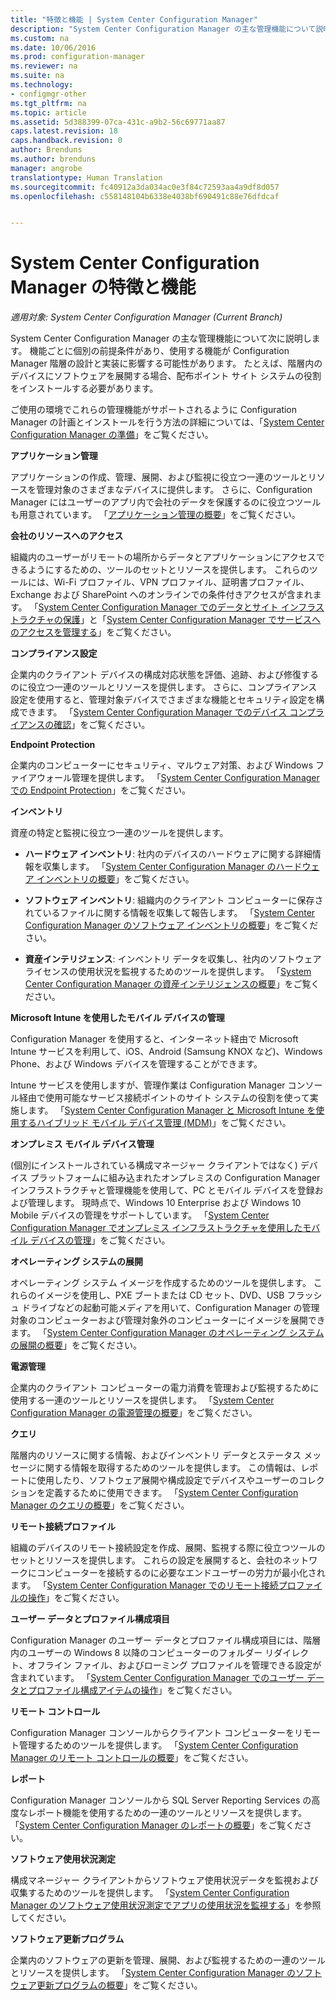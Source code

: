 ```yaml
---
title: "特徴と機能 | System Center Configuration Manager"
description: "System Center Configuration Manager の主な管理機能について説明します。"
ms.custom: na
ms.date: 10/06/2016
ms.prod: configuration-manager
ms.reviewer: na
ms.suite: na
ms.technology:
- configmgr-other
ms.tgt_pltfrm: na
ms.topic: article
ms.assetid: 5d388399-07ca-431c-a9b2-56c69771aa87
caps.latest.revision: 18
caps.handback.revision: 0
author: Brenduns
ms.author: brenduns
manager: angrobe
translationtype: Human Translation
ms.sourcegitcommit: fc40912a3da034ac0e3f84c72593aa4a9df8d057
ms.openlocfilehash: c558148104b6338e4038bf690491c88e76dfdcaf


---
```

# <a name="features-and-capabilities-of-system-center-configuration-manager"></a>System Center Configuration Manager の特徴と機能

*適用対象: System Center Configuration Manager (Current Branch)*

System Center Configuration Manager の主な管理機能について次に説明します。 機能ごとに個別の前提条件があり、使用する機能が Configuration Manager 階層の設計と実装に影響する可能性があります。 たとえば、階層内のデバイスにソフトウェアを展開する場合、配布ポイント サイト システムの役割をインストールする必要があります。  

 ご使用の環境でこれらの管理機能がサポートされるように Configuration Manager の計画とインストールを行う方法の詳細については、「[System Center Configuration Manager の準備](../../../core/plan-design/get-ready.md)」をご覧ください。  

 **アプリケーション管理**  

 アプリケーションの作成、管理、展開、および監視に役立つ一連のツールとリソースを管理対象のさまざまなデバイスに提供します。 さらに、Configuration Manager にはユーザーのアプリ内で会社のデータを保護するのに役立つツールも用意されています。 「[アプリケーション管理の概要](/sccm/apps/understand/introduction-to-application-management)」をご覧ください。

 **会社のリソースへのアクセス**  

 組織内のユーザーがリモートの場所からデータとアプリケーションにアクセスできるようにするための、ツールのセットとリソースを提供します。 これらのツールには、Wi-Fi プロファイル、VPN プロファイル、証明書プロファイル、Exchange および SharePoint へのオンラインでの条件付きアクセスが含まれます。 「[System Center Configuration Manager でのデータとサイト インフラストラクチャの保護](../../../protect/understand/protect-data-and-site-infrastructure.md)」と「[System Center Configuration Manager でサービスへのアクセスを管理する](../../../protect/deploy-use/manage-access-to-services.md)」をご覧ください。  

 **コンプライアンス設定**  

 企業内のクライアント デバイスの構成対応状態を評価、追跡、および修復するのに役立つ一連のツールとリソースを提供します。  さらに、コンプライアンス設定を使用すると、管理対象デバイスでさまざまな機能とセキュリティ設定を構成できます。 「[System Center Configuration Manager でのデバイス コンプライアンスの確認](../../../compliance/understand/ensure-device-compliance.md)」をご覧ください。  

 **Endpoint Protection**  

 企業内のコンピューターにセキュリティ、マルウェア対策、および Windows ファイアウォール管理を提供します。 「[System Center Configuration Manager での Endpoint Protection](../../../protect/deploy-use/endpoint-protection.md)」をご覧ください。  

 **インベントリ**  

 資産の特定と監視に役立つ一連のツールを提供します。  

-   **ハードウェア インベントリ**: 社内のデバイスのハードウェアに関する詳細情報を収集します。 「[System Center Configuration Manager のハードウェア インベントリの概要](../../../core/clients/manage/inventory/introduction-to-hardware-inventory.md)」をご覧ください。  

-   **ソフトウェア インベントリ**: 組織内のクライアント コンピューターに保存されているファイルに関する情報を収集して報告します。 「[System Center Configuration Manager のソフトウェア インベントリの概要](../../../core/clients/manage/inventory/introduction-to-software-inventory.md)」をご覧ください。  

-   **資産インテリジェンス**: インベントリ データを収集し、社内のソフトウェア ライセンスの使用状況を監視するためのツールを提供します。 「[System Center Configuration Manager の資産インテリジェンスの概要](../../../core/clients/manage/asset-intelligence/introduction-to-asset-intelligence.md)」をご覧ください。  

**Microsoft Intune を使用したモバイル デバイスの管理**  

 Configuration Manager を使用すると、インターネット経由で Microsoft Intune サービスを利用して、iOS、Android (Samsung KNOX など)、Windows Phone、および Windows デバイスを管理することができます。

 Intune サービスを使用しますが、管理作業は Configuration Manager コンソール経由で使用可能なサービス接続ポイントのサイト システムの役割を使って実施します。 「[System Center Configuration Manager と Microsoft Intune を使用するハイブリッド モバイル デバイス管理 (MDM)](../../../mdm/understand/hybrid-mobile-device-management.md)」をご覧ください。  

 **オンプレミス モバイル デバイス管理**  

 (個別にインストールされている構成マネージャー クライアントではなく) デバイス プラットフォームに組み込まれたオンプレミスの Configuration Manager インフラストラクチャと管理機能を使用して、PC とモバイル デバイスを登録および管理します。 現時点で、Windows 10 Enterprise および Windows 10 Mobile デバイスの管理をサポートしています。  「[System Center Configuration Manager でオンプレミス インフラストラクチャを使用したモバイル デバイスの管理](../../../mdm/understand/manage-mobile-devices-with-on-premises-infrastructure.md)」をご覧ください。  

 **オペレーティング システムの展開**  

 オペレーティング システム イメージを作成するためのツールを提供します。 これらのイメージを使用し、PXE ブートまたは CD セット、DVD、USB フラッシュ ドライブなどの起動可能メディアを用いて、Configuration Manager の管理対象のコンピューターおよび管理対象外のコンピューターにイメージを展開できます。 「[System Center Configuration Manager のオペレーティング システムの展開の概要](../../../osd/understand/introduction-to-operating-system-deployment.md)」をご覧ください。  

 **電源管理**  

 企業内のクライアント コンピューターの電力消費を管理および監視するために使用する一連のツールとリソースを提供します。 「[System Center Configuration Manager の電源管理の概要](../../../core/clients/manage/power/introduction-to-power-management.md)」をご覧ください。  

 **クエリ**  

 階層内のリソースに関する情報、およびインベントリ データとステータス メッセージに関する情報を取得するためのツールを提供します。 この情報は、レポートに使用したり、ソフトウェア展開や構成設定でデバイスやユーザーのコレクションを定義するために使用できます。 「[System Center Configuration Manager のクエリの概要](../../../core/servers/manage/introduction-to-queries.md)」をご覧ください。  

 **リモート接続プロファイル**  

 組織のデバイスのリモート接続設定を作成、展開、監視する際に役立つツールのセットとリソースを提供します。 これらの設定を展開すると、会社のネットワークにコンピューターを接続するのに必要なエンドユーザーの労力が最小化されます。 「[System Center Configuration Manager でのリモート接続プロファイルの操作](/sccm/compliance/deploy-use/create-remote-connection-profiles)」をご覧ください。  

 **ユーザー データとプロファイル構成項目**  

 Configuration Manager のユーザー データとプロファイル構成項目には、階層内のユーザーの Windows 8 以降のコンピューターのフォルダー リダイレクト、オフライン ファイル、およびローミング プロファイルを管理できる設定が含まれています。 「[System Center Configuration Manager でのユーザー データとプロファイル構成アイテムの操作](/sccm/compliance/deploy-use/create-user-data-and-profiles-configuration-items)」をご覧ください。  

 **リモート コントロール**  

 Configuration Manager コンソールからクライアント コンピューターをリモート管理するためのツールを提供します。 「[System Center Configuration Manager のリモート コントロールの概要](../../../core/clients/manage/remote-control/introduction-to-remote-control.md)」をご覧ください。  

 **レポート**  

 Configuration Manager コンソールから SQL Server Reporting Services の高度なレポート機能を使用するための一連のツールとリソースを提供します。 「[System Center Configuration Manager のレポートの概要](../../../core/servers/manage/introduction-to-reporting.md)」をご覧ください。  

 **ソフトウェア使用状況測定**  

 構成マネージャー クライアントからソフトウェア使用状況データを監視および収集するためのツールを提供します。 「[System Center Configuration Manager のソフトウェア使用状況測定でアプリの使用状況を監視する](../../../apps/deploy-use/monitor-app-usage-with-software-metering.md)」を参照してください。  

 **ソフトウェア更新プログラム**  

 企業内のソフトウェアの更新を管理、展開、および監視するための一連のツールとリソースを提供します。 「[System Center Configuration Manager のソフトウェア更新プログラムの概要](/sccm/sum/understand/software-updates-introduction)」をご覧ください。  



<!--HONumber=Nov16_HO1-->


